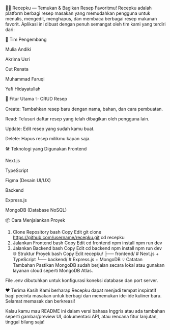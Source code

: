 🧑‍🍳 Recepku — Temukan & Bagikan Resep Favoritmu!
Recepku adalah platform berbagi resep masakan yang memudahkan pengguna untuk menulis, mengedit, menghapus, dan membaca berbagai resep makanan favorit. Aplikasi ini dibuat dengan penuh semangat oleh tim kami yang terdiri dari:

👥 Tim Pengembang

Mulia Andiki

Akrima Usri

Cut Renata

Muhammad Faruqi

Yafi Hidayatullah

🚀 Fitur Utama
✨ CRUD Resep

Create: Tambahkan resep baru dengan nama, bahan, dan cara pembuatan.

Read: Telusuri daftar resep yang telah dibagikan oleh pengguna lain.

Update: Edit resep yang sudah kamu buat.

Delete: Hapus resep milikmu kapan saja.

🛠️ Teknologi yang Digunakan
Frontend

Next.js

TypeScript

Figma (Desain UI/UX)

Backend

Express.js

MongoDB (Database NoSQL)

📦 Cara Menjalankan Proyek

1. Clone Repository
   bash
   Copy
   Edit
   git clone https://github.com/username/recepku.git
   cd recepku
2. Jalankan Frontend
   bash
   Copy
   Edit
   cd frontend
   npm install
   npm run dev
3. Jalankan Backend
   bash
   Copy
   Edit
   cd backend
   npm install
   npm run dev
   🌐 Struktur Proyek
   bash
   Copy
   Edit
   recepku/
   ├── frontend/ # Next.js + TypeScript
   └── backend/ # Express.js + MongoDB
   💡 Catatan Tambahan
   Pastikan MongoDB sudah berjalan secara lokal atau gunakan layanan cloud seperti MongoDB Atlas.

File .env dibutuhkan untuk konfigurasi koneksi database dan port server.

❤️ Terima Kasih
Kami berharap Recepku dapat menjadi tempat inspiratif bagi pecinta masakan untuk berbagi dan menemukan ide-ide kuliner baru.
Selamat memasak dan berkreasi!

Kalau kamu mau README ini dalam versi bahasa Inggris atau ada tambahan seperti gambar/preview UI, dokumentasi API, atau rencana fitur lanjutan, tinggal bilang saja!
